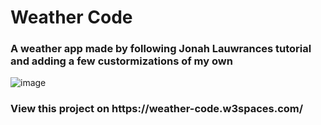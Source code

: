 <h1> Weather Code </h1>

<h3> A weather app made by following Jonah Lauwrances tutorial and adding a few custormizations of my own </h3>

![image](https://user-images.githubusercontent.com/100683747/171417860-a93d1492-a9d9-4487-a497-f4363c7c37f8.png)

<h3> View this project on https://weather-code.w3spaces.com/ </h3>
